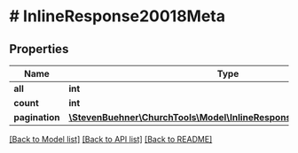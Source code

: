 # # InlineResponse20018Meta

## Properties

Name | Type | Description | Notes
------------ | ------------- | ------------- | -------------
**all** | **int** |  | [optional]
**count** | **int** |  | [optional]
**pagination** | [**\StevenBuehner\ChurchTools\Model\InlineResponse2007MetaPagination**](InlineResponse2007MetaPagination.md) |  | [optional]

[[Back to Model list]](../../README.md#models) [[Back to API list]](../../README.md#endpoints) [[Back to README]](../../README.md)
